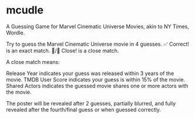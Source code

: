 # mcudle
A Guessing Game for Marvel Cinematic Universe Movies, akin to NY Times, Wordle.

Try to guess the Marvel Cinematic Universe movie in 4 guesses.
✅ Correct! is an exact match.
🔺/🔻 Close! is a close match.

A close match means:

Release Year indicates your guess was released within 3 years of the movie.
TMDB User Score indicates your guess is within 15% of the movie.
Shared Actors indicates the guessed movie shares one or more actors with the movie.

The poster will be revealed after 2 guesses, partially blurred, and fully revealed after the fourth/final guess or when guessed correctly.
